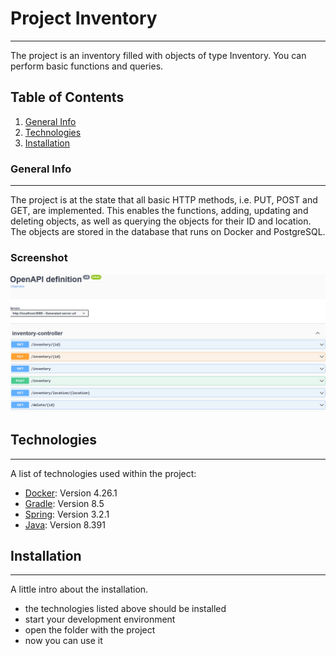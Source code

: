 # Project Inventory
***
The project is an inventory filled with objects of type Inventory. You can perform basic functions and queries.

## Table of Contents
1. [General Info](#general-info)
2. [Technologies](#technologies)
3. [Installation](#installation)

### General Info
***
The project is at the state that all basic HTTP methods, i.e. PUT, POST and GET, are implemented. This enables the functions, adding, updating and deleting objects, as well as querying the objects for their ID and location. The objects are stored in the database that runs on Docker and PostgreSQL.


### Screenshot
![Swagger](https://github.com/tobiasnietz/inventory/blob/9df5fd1e4225cba9293cf61a09d38f724c513a99/ScreenShots/Swagger.png)

## Technologies
***
A list of technologies used within the project:
* [Docker](https://docs.docker.com/desktop/release-notes/): Version 4.26.1
* [Gradle](https://gradle.org/install/): Version 8.5
* [Spring](https://spring.io/): Version 3.2.1
* [Java](https://www.java.com/de/download/manual.jsp): Version 8.391

## Installation
***
A little intro about the installation. 

* the technologies listed above should be installed
* start your development environment
* open the folder with the project
* now you can use it
